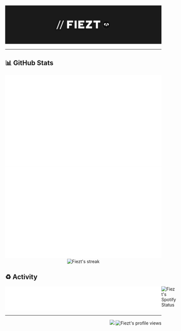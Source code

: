 <p align="center">
  <a href="https://fiezt.ga" target="_blank">
    <img src="assets/top-cover.jpg">
  </a>
</p>

---

## 📊 GitHub Stats

<p align="center">
    <img alt="Fiezt's GitHub Statistics" src="https://raw.githubusercontent.com/fiezt1492/github-stats/master/generated/overview.svg#gh-dark-mode-only"/>
    <img alt="Fiezt's Languages Used" src="https://raw.githubusercontent.com/fiezt1492/github-stats/master/generated/languages.svg#gh-dark-mode-only"/>
    <img alt="Fiezt's streak" src="https://github-readme-streak-stats.herokuapp.com/?user=fiezt1492&theme=dracula&hide_border=true"/>
</p>

## ♻ Activity

<p style="display: flex; justify-content: space-between;">
    <img alt="Fiezt's habits" src="https://github.com/fiezt1492/fiezt1492/blob/main/metrics.plugin.habits.facts.svg"/>
    <img alt="Fiezt's Spotify Status" src="https://spotify-github-profile.vercel.app/api/view.svg?uid=31ca47euftbpvk3cbt3aw5zc7rgm&redirect=true][https://spotify-github-profile.vercel.app/api/view.svg?uid=31ca47euftbpvk3cbt3aw5zc7rgm&cover_image=true&theme=natemoo-re&show_offline=false&background_color=121212&interchange=false&bar_color_cover=true&bar_color=00ffff"/>
</p>

---

<p align="right">
    <img src="https://dcbadge.vercel.app/api/shield/445102575314927617?theme=discord-inverted" />
    <img alt="Fiezt's profile views" src="https://komarev.com/ghpvc/?username=fiezt1492&label=Views&color=ff79c6&style=for-the-badge"/>
</p>
